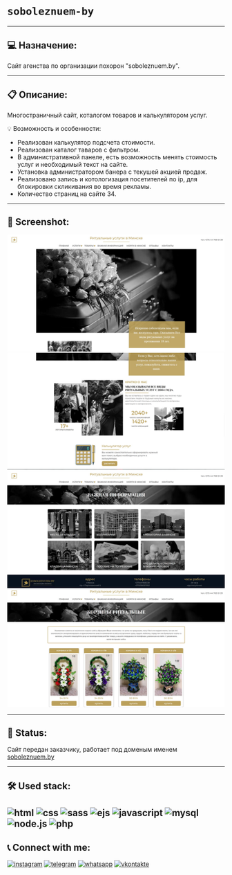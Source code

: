 # `soboleznuem-by`
---

## 💻 Назначение:
Сайт агенства по организации похорон "soboleznuem.by".

---
## 📋 Описание:

Многостраничный сайт, коталогом товаров и калькулятором услуг.

💡 Возможность и особенности:

- Реализован калькулятор подсчета стоимости.
- Реализован каталог таваров с фильтром.
- В административной панеле, есть возможность менять стоимость услуг и необходимый текст на сайте.
- Установка администратором банера с текушей акцией продаж.
- Реализовано запись и котологизация посетителей по ip, для блокировки скликивания во время рекламы.
- Количество страниц на сайте 34.

---
## 📸 Screenshot:
<div align="center" >
  <img src="https://github.com/Kebikov/kebikov/blob/main/assets/soboleznuem.by/img/1.jpg" alt="Описание изображения" width="700" >
  <img src="https://github.com/Kebikov/kebikov/blob/main/assets/soboleznuem.by/img/2.jpg" alt="Описание изображения" width="700" >
  <img src="https://github.com/Kebikov/kebikov/blob/main/assets/soboleznuem.by/img/3.jpg" alt="Описание изображения" width="700" >
  <img src="https://github.com/Kebikov/kebikov/blob/main/assets/soboleznuem.by/img/4.jpg" alt="Описание изображения" width="700" >
</div>

---
## 📌 Status:
Сайт передан заказчику, работает под доменым именем [soboleznuem.by](https://soboleznuem.by/)

---
## 🛠 Used stack:
![html](https://img.shields.io/badge/html-%23E5522C?style=for-the-badge&logo=html5&logoColor=%23fff)
![css](https://img.shields.io/badge/css3-%232D53E5?style=for-the-badge&logo=css3&logoColor=%23fff)
![sass](https://img.shields.io/badge/sass-%23CD689B?style=for-the-badge&logo=sass&logoColor=%23fff)
![ejs](https://img.shields.io/badge/ejs-%23BCCB78?style=for-the-badge&logo=ejs&logoColor=%23fff)
![javascript](https://img.shields.io/badge/javascript-%23F7E025?style=for-the-badge&logo=javascript&logoColor=%23fff)
![mysql](https://img.shields.io/badge/mysql-%23E38A08?style=for-the-badge&logo=mysql&logoColor=%23fff)
![node.js](https://img.shields.io/badge/node.js-%238FC708?style=for-the-badge&logo=node.js&logoColor=%23fff)
![php](https://img.shields.io/badge/php-%23777BB4?style=for-the-badge&logo=php&logoColor=%23fff)
---
## 📞 Connect with me:
[![instagram](https://img.shields.io/badge/instagram-%23e621d6?style=for-the-badge&logo=instagram&logoColor=%23fff)](https://www.instagram.com/kebikov/)
[![telegram](https://img.shields.io/badge/telegram-%2338ACE2?style=for-the-badge&logo=telegram&logoColor=%23fff)](https://t.me/+375296949843)
[![whatsapp](https://img.shields.io/badge/whatsapp-%2349C859?style=for-the-badge&logo=whatsapp&logoColor=%23fff)](https://call.whatsapp.com/voice/JaIvChKLf5aMvVF51pPuIU)
[![vkontakte](https://img.shields.io/badge/vkontakte-%230077FF?style=for-the-badge&logo=vk&logoColor=%23fff)](https://vk.com/id58859701/)
